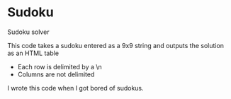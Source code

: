 # Sudoku
Sudoku solver

This code takes a sudoku entered as a 9x9 string and outputs the solution as an HTML table
 * Each row is delimited by a \n
 * Columns are not delimited


I wrote this code when I got bored of sudokus.
